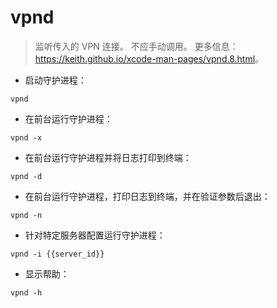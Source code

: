 # vpnd

> 监听传入的 VPN 连接。
> 不应手动调用。
> 更多信息：<https://keith.github.io/xcode-man-pages/vpnd.8.html>。

- 启动守护进程：

`vpnd`

- 在前台运行守护进程：

`vpnd -x`

- 在前台运行守护进程并将日志打印到终端：

`vpnd -d`

- 在前台运行守护进程，打印日志到终端，并在验证参数后退出：

`vpnd -n`

- 针对特定服务器配置运行守护进程：

`vpnd -i {{server_id}}`

- 显示帮助：

`vpnd -h`